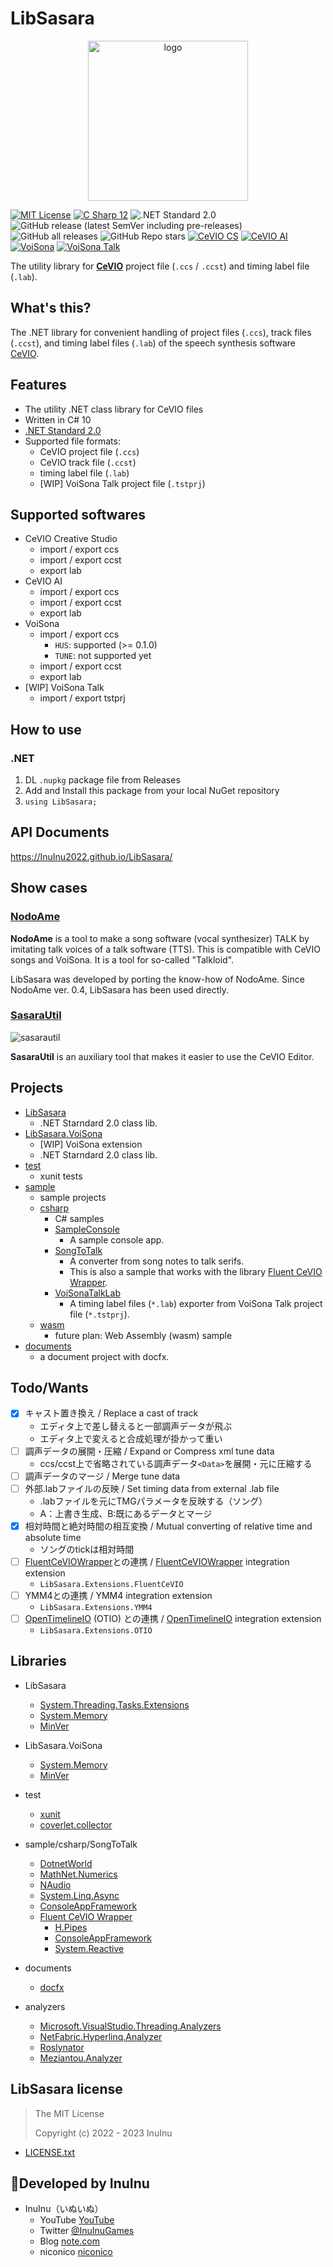 # LibSasara

<p align="center">
	<img src="./documents/images/libsasara-logo.png" alt="logo" width="256" />
</p>

[![MIT License](http://img.shields.io/badge/license-MIT-blue.svg?style=flat)](LICENSE) [![C Sharp 12](https://img.shields.io/badge/C%20Sharp-10-4FC08D.svg?logo=csharp&style=flat)](https://learn.microsoft.com/ja-jp/dotnet/csharp/) ![.NET Standard 2.0](https://img.shields.io/badge/%20.NET%20Standard-2.0-blue.svg?logo=dotnet&style=flat)
![GitHub release (latest SemVer including pre-releases)](https://img.shields.io/github/v/release/inuinu2022/libsasara?include_prereleases&label=%F0%9F%9A%80release) ![GitHub all releases](https://img.shields.io/github/downloads/InuInu2022/LibSasara/total?color=green&label=%E2%AC%87%20downloads) ![GitHub Repo stars](https://img.shields.io/github/stars/InuInu2022/LibSasara?label=%E2%98%85&logo=github)
[![CeVIO CS](https://img.shields.io/badge/CeVIO_Creative_Studio-7.0-d08cbb.svg?logo=&style=flat)](https://cevio.jp/) [![CeVIO AI](https://img.shields.io/badge/CeVIO_AI-8.6-lightgray.svg?logo=&style=flat)](https://cevio.jp/) [![VoiSona](https://img.shields.io/badge/VoiSona-1.7-53abdb.svg?logo=&style=flat)](https://voisona.com/) [![VoiSona Talk](https://img.shields.io/badge/VoiSona_Talk-1.0-53abdb.svg?logo=&style=flat)](https://voisona.com/)

The utility library for **[CeVIO](https://cevio.jp/)** project file (`.ccs` / `.ccst`) and timing label file (`.lab`).

## What's this?

The .NET library for convenient handling of project files (`.ccs`), track files (`.ccst`), and timing label files (`.lab`) of the speech synthesis software [CeVIO](https://cevio.jp/).

## Features

- The utility .NET class library for CeVIO files
- Written in C# 10
- [.NET Standard 2.0](https://learn.microsoft.com/en-US/dotnet/standard/net-standard?tabs=net-standard-2-0#tabpanel_1_net-standard-2-0)
- Supported file formats:
  - CeVIO project file (`.ccs`)
  - CeVIO track file (`.ccst`)
  - timing label file (`.lab`)
  - [WIP] VoiSona Talk project file (`.tstprj`)

## Supported softwares

- CeVIO Creative Studio
  - import / export ccs
  - import / export ccst
  - export lab
- CeVIO AI
  - import / export ccs
  - import / export ccst
  - export lab
- VoiSona
  - import / export ccs
    - `HUS`: supported (>= 0.1.0)
    - `TUNE`: not supported yet
  - import / export ccst
  - export lab
- [WIP] VoiSona Talk
  - import / export tstprj

## How to use

### .NET

1. DL `.nupkg` package file from Releases
2. Add and Install this package from your local NuGet repository
3. `using LibSasara;`

## API Documents

https://InuInu2022.github.io/LibSasara/

## Show cases

### [NodoAme](https://inuinu2022.github.io/NodoAme.Home/)

**NodoAme** is a tool to make a song software (vocal synthesizer) TALK by imitating talk voices of a talk software (TTS). This is compatible with CeVIO songs and VoiSona. It is a tool for so-called "Talkloid".

LibSasara was developed by porting the know-how of NodoAme.
Since NodoAme ver. 0.4, LibSasara has been used directly.

### [SasaraUtil](https://inuinu2022.github.io/SasaraUtil/)

![sasarautil](https://github.com/InuInu2022/SasaraUtil/blob/main/documents/screenshots/sasarautil.png?raw=true)

**SasaraUtil** is an auxiliary tool that makes it easier to use the CeVIO Editor.

## Projects

- [LibSasara](./LibSasara/)
  - .NET Starndard 2.0 class lib.
- [LibSasara.VoiSona](./LibSasara.VoiSona/)
  - [WIP] VoiSona extension
  - .NET Starndard 2.0 class lib.
- [test](./test/)
  - xunit tests
- [sample](./sample/)
  - sample projects
  - [csharp](./sample/csharp/)
    - C# samples
    - [SampleConsole](./sample/csharp/SampleConsole/)
      - A sample console app.
    - [SongToTalk](./sample/csharp/SongToTalk/)
      - A converter from song notes to talk serifs.
      - This is also a sample that works with the library [Fluent CeVIO Wrapper](https://github.com/InuInu2022/FluentCeVIOWrapper).
    - [VoiSonaTalkLab](./sample/csharp/VoiSonaTalkLab/)
      - A timing label files (`*.lab`) exporter from VoiSona Talk project file (`*.tstprj`).
  - [wasm](./sample/wasm/)
    - future plan: Web Assembly (wasm) sample
- [documents](./documents/)
  - a document project with docfx.

## Todo/Wants

- [x] キャスト置き換え / Replace a cast of track
  - エディタ上で差し替えると一部調声データが飛ぶ
  - エディタ上で変えると合成処理が掛かって重い
- [ ] 調声データの展開・圧縮 / Expand or Compress xml tune data
  - ccs/ccst上で省略されている調声データ`<Data>`を展開・元に圧縮する
- [ ] 調声データのマージ / Merge tune data
- [ ] 外部.labファイルの反映 / Set timing data from external .lab file
  - .labファイルを元にTMGパラメータを反映する（ソング）
  - A：上書き生成、B:既にあるデータとマージ
- [x] 相対時間と絶対時間の相互変換 / Mutual converting of relative time and absolute time
  - ソングのtickは相対時間
- [ ] [FluentCeVIOWrapper](https://github.com/InuInu2022/FluentCeVIOWrapper)との連携 / [FluentCeVIOWrapper](https://github.com/InuInu2022/FluentCeVIOWrapper) integration extension
  - `LibSasara.Extensions.FluentCeVIO`
- [ ] YMM4との連携 / YMM4 integration extension
  - `LibSasara.Extensions.YMM4`
- [ ] [OpenTimelineIO](https://github.com/AcademySoftwareFoundation/OpenTimelineIO) (OTIO) との連携 / [OpenTimelineIO](https://github.com/AcademySoftwareFoundation/OpenTimelineIO) integration extension
  - `LibSasara.Extensions.OTIO`

## Libraries

- LibSasara
  - [System.Threading.Tasks.Extensions](https://www.nuget.org/packages/System.Threading.Tasks.Extensions/)
  - [System.Memory](https://www.nuget.org/packages/System.Memory)
  - [MinVer](https://github.com/adamralph/minver)
- LibSasara.VoiSona
  - [System.Memory](https://www.nuget.org/packages/System.Memory)
  - [MinVer](https://github.com/adamralph/minver)
- test
  - [xunit](https://github.com/xunit/xunit)
  - [coverlet.collector](https://github.com/coverlet-coverage/coverlet)
- sample/csharp/SongToTalk
  - [DotnetWorld](https://github.com/yamachu/DotnetWorld)
  - [MathNet.Numerics](https://numerics.mathdotnet.com/)
  - [NAudio](https://github.com/naudio/NAudio)
  - [System.Linq.Async](https://github.com/dotnet/reactive)
  - [ConsoleAppFramework](https://github.com/Cysharp/ConsoleAppFramework)
  - [Fluent CeVIO Wrapper](https://github.com/InuInu2022/FluentCeVIOWrapper)
    - [H.Pipes](https://github.com/HavenDV/H.Pipes)
    - [ConsoleAppFramework](https://github.com/Cysharp/ConsoleAppFramework)
    - [System.Reactive](https://github.com/dotnet/reactive)
- documents
  - [docfx](https://dotnet.github.io/docfx/)

- analyzers
  - [Microsoft.VisualStudio.Threading.Analyzers](https://github.com/microsoft/vs-threading)
  - [NetFabric.Hyperlinq.Analyzer](https://github.com/NetFabric/NetFabric.Hyperlinq.Analyzer)
  - [Roslynator](https://github.com/dotnet/roslynator)
  - [Meziantou.Analyzer](https://github.com/meziantou/Meziantou.Analyzer)

## LibSasara license

> The MIT License
>
> Copyright (c) 2022 - 2023 InuInu

- [LICENSE.txt](LICENSE.txt)

## 🐶Developed by InuInu

- InuInu（いぬいぬ）
  - YouTube [YouTube](https://bit.ly/InuInuMusic)
  - Twitter [@InuInuGames](https://twitter.com/InuInuGames)
  - Blog [note.com](https://note.com/inuinu_)
  - niconico [niconico](https://nico.ms/user/98013232)
